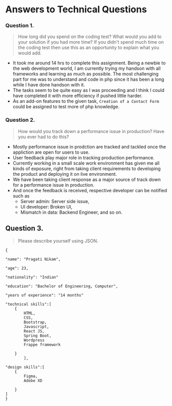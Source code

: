 # Answers to Technical Questions

### Question 1. 
 > How long did you spend on the coding test? What would you add to your solution if you had more time? If you didn't spend much time on the coding test then use this as an opportunity to explain what you would add.

- It took me around 14 hrs to complete this assignment. Being a newbie to the web development world, I am currently trying my handson with all frameworks and learning as much as possible. The most challenging part for me was to understand and code in php since it has been a long while I have done handson with it.
- The tasks seem to be quite easy as I was proceeding and I think I could have completed it with more efficiency if pushed little harder. 
- As an add-on features to the given task, `Creation of a Contact Form` could be assigned to test more of php knowledge.


### Question 2. 
> How would you track down a performance issue in production? Have you ever had to do this?
- Mostly performance issue in prodction are tracked and tackled once the appliction are open for users to use.
- User feedback play major role in tracking production performance.
- Currently working in a small scale work environment has given me all kinds of exposure, right from taking client requirements to developing the product and deploying it on live environment.
- We have been taking client response as a major source of track down for a performance issue in production.
- And once the feedback is received, respective developer can be notified such as
	- Server admin: Server side issue,
	- UI developer: Broken UI,
	- Mismatch in data: Backend Engineer,
and so on.

## Question 3.
> Please describe yourself using JSON.
```
{
	
"name": "Pragati Nikam",

"age": 23,

"nationality": "Indian"

"education": "Bachelor of Engineering, Computer",

"years of experience": "14 months"

"technical skills":[
	{
		HTML, 
		CSS, 
		Bootstrap, 
		Javascript, 
		React JS, 
		Spring Boot, 
		Wordpress
		Frappe framework
		
	}
		],

"design skills":[
	{
		Figma, 
		Adobe XD
		
	}
]
}
```